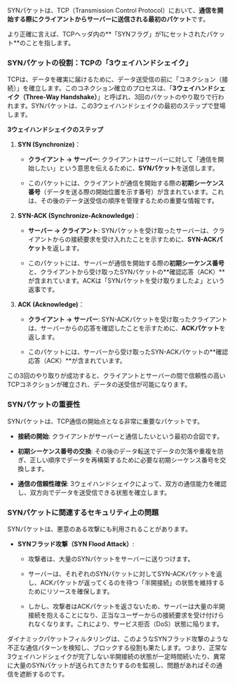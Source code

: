 SYNパケットは、TCP（Transmission Control Protocol）において、**通信を開始する際にクライアントからサーバーに送信される最初のパケット**です。

より正確に言えば、TCPヘッダ内の**「SYNフラグ」が1にセットされたパケット**のことを指します。

### SYNパケットの役割：TCPの「3ウェイハンドシェイク」

TCPは、データを確実に届けるために、データ送受信の前に「コネクション（接続）」を確立します。このコネクション確立のプロセスは、「**3ウェイハンドシェイク（Three-Way Handshake）**」と呼ばれ、3回のパケットのやり取りで行われます。SYNパケットは、この3ウェイハンドシェイクの最初のステップで登場します。

**3ウェイハンドシェイクのステップ**

1. **SYN (Synchronize)**：
    
    - **クライアント → サーバー**: クライアントはサーバーに対して「通信を開始したい」という意思を伝えるために、**SYNパケット**を送信します。
        
    - このパケットには、クライアントが通信を開始する際の**初期シーケンス番号**（データを送る際の開始位置を示す番号）が含まれています。これは、その後のデータ送受信の順序を管理するための重要な情報です。
        
2. **SYN-ACK (Synchronize-Acknowledge)**：
    
    - **サーバー → クライアント**: SYNパケットを受け取ったサーバーは、クライアントからの接続要求を受け入れたことを示すために、**SYN-ACKパケット**を返します。
        
    - このパケットには、サーバーが通信を開始する際の**初期シーケンス番号**と、クライアントから受け取ったSYNパケットの**確認応答（ACK）**が含まれています。ACKは「SYNパケットを受け取りましたよ」という返事です。
        
3. **ACK (Acknowledge)**：
    
    - **クライアント → サーバー**: SYN-ACKパケットを受け取ったクライアントは、サーバーからの応答を確認したことを示すために、**ACKパケット**を返します。
        
    - このパケットには、サーバーから受け取ったSYN-ACKパケットの**確認応答（ACK）**が含まれています。
        

この3回のやり取りが成功すると、クライアントとサーバーの間で信頼性の高いTCPコネクションが確立され、データの送受信が可能になります。

### SYNパケットの重要性

SYNパケットは、TCP通信の開始点となる非常に重要なパケットです。

- **接続の開始**: クライアントがサーバーと通信したいという最初の合図です。
    
- **初期シーケンス番号の交換**: その後のデータ転送でデータの欠落や重複を防ぎ、正しい順序でデータを再構築するために必要な初期シーケンス番号を交換します。
    
- **通信の信頼性確保**: 3ウェイハンドシェイクによって、双方の通信能力を確認し、双方向でデータを送受信できる状態を確立します。
    

### SYNパケットに関連するセキュリティ上の問題

SYNパケットは、悪意のある攻撃にも利用されることがあります。

- **SYNフラッド攻撃（SYN Flood Attack）**:
    
    - 攻撃者は、大量のSYNパケットをサーバーに送りつけます。
        
    - サーバーは、それぞれのSYNパケットに対してSYN-ACKパケットを返し、ACKパケットが返ってくるのを待つ「半開接続」の状態を維持するためにリソースを確保します。
        
    - しかし、攻撃者はACKパケットを返さないため、サーバーは大量の半開接続を抱えることになり、正当なユーザーからの接続要求を受け付けられなくなります。これにより、サービス拒否（DoS）状態に陥ります。
        

ダイナミックパケットフィルタリングは、このようなSYNフラッド攻撃のような不正な通信パターンを検知し、ブロックする役割も果たします。つまり、正常な3ウェイハンドシェイクが完了しない半開接続の状態が一定時間続いたり、異常に大量のSYNパケットが送られてきたりするのを監視し、問題があればその通信を遮断するのです。